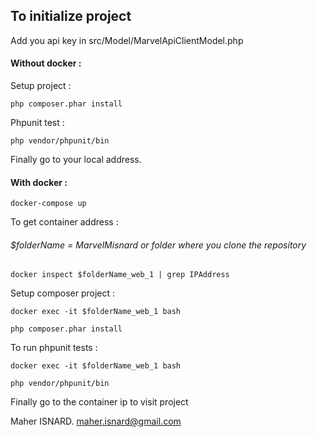 ## To initialize project

Add you api key in src/Model/MarvelApiClientModel.php

#### Without docker :

Setup project :
```
php composer.phar install

```
Phpunit test :
```
php vendor/phpunit/bin
```
Finally go to your local address.

#### With docker :
```
docker-compose up
```

To get container address :
###### $folderName = MarvelMisnard or folder where you clone the repository
```
docker inspect $folderName_web_1 | grep IPAddress
```

Setup composer project :
```
docker exec -it $folderName_web_1 bash

php composer.phar install
```

To run phpunit tests :
```
docker exec -it $folderName_web_1 bash

php vendor/phpunit/bin
```

Finally go to the container ip to visit project

Maher ISNARD.
maher.isnard@gmail.com
